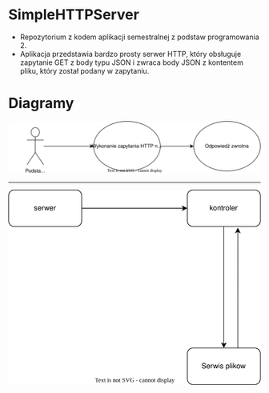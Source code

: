 # SimpleHTTPServer
* Repozytorium z kodem aplikacji semestralnej z podstaw programowania 2. 
* Aplikacja przedstawia bardzo prosty serwer HTTP, który obsługuje zapytanie GET z body typu JSON i zwraca body JSON z kontentem pliku, który został podany w zapytaniu.


# Diagramy
![uzycie](uzycie.drawio.svg)

---

![komunikacja](komunikacja.drawio.svg)
